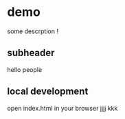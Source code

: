 # demo 


some descrption ! 
## subheader 

hello people 
## local development 
open index.html in your browser
jjjj
kkk
